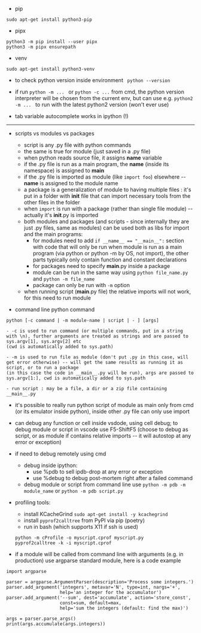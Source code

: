 * pip 

```
sudo apt-get install python3-pip
```

* pipx

```
python3 -m pip install --user pipx
python3 -m pipx ensurepath
```


* venv

```
sudo apt-get install python3-venv
```

* to check python version inside environment 
``` python --version```

* if run ```python -m ... ``` or ```python -c ...``` from cmd, the python version interpreter will be chosen from the current env, but can 
use e.g. ```python2 -m ... ``` to run with the latest python2 version (won't ever use)


* tab variable autocomplete works in ipython (!)

--------------------------------------------------------------------------

* scripts vs modules vs packages

	- script is any .py file with python commands
	- the same is true for module (just saved in a .py file)
	- when python reads source file, it assigns __name__ variable
	- if the .py file is run as a main program, the __name__ (inside its namespace) is assigned to __main__
	- if the .py file is imported as module (like ```import foo```) elsewhere -- __name__ is assigned to the module name
	- a package is a generalization of module to having multiple files : it's put in a folder with __init__ file that can import necessary tools 
	from the other files in the folder
	- when ```import``` is run with a package (rather than single file module) -- actually it's __init__.py is imported
	- both modules and packages (and scripts - since internally they are just .py files, same as modules) can be used both as libs for import and 
	the main programs:
		- for modules need to add ```if __name__ == "__main__":``` section with code that will only be run when module is run as a main program (via python or python -m by OS, not import), 
		the other parts typically only contain function and constant declarations
		- for packages need to specify __main__.py inside a package
		- module can be run in the same way using ```python file_name.py``` and ```python -m file_name```
		- package can only be run with ```-m``` option
	- when running script (__main__.py file) the relative imports will not work, for this need to run module



* command line python command

```
python [-c command | -m module-name | script | - ] [args]
```
	- -c is used to run command (or multiple commands, put in a string with \n), further arguments are treated as strings and are passed to sys.argv[1], sys.argv[2] etc
	(cwd is automatically added to sys.path)

	- -m is used to run file as module (don't put .py in this case, will get error otherwise) -- will get the same results as running it as script, or to run a package 
	(in this case the code in __main__.py will be run), args are passed to sys.argv[1:], cwd is automatically added to sys.path

	- run script : may be a file, a dir or a zip file containing __main__.py


* it's possible to really run python script of module as main only from cmd (or its emulator inside python), inside other .py file can only use import

* can debug any function or cell inside vsdode, using cell debug;
to debug module or script in vscode use F5-ShiftF5 (choose to debug as script, or as module if contains relative imports -- it will autostop at any error or exception)

* if need to debug remotely using cmd
	- debug inside ipython:
		- use %pdb to sell ipdb-drop at any error or exception
		- use %debug to debug post-mortem right after a failed command
	- debug module or script from command line use ```python -m pdb -m module_name``` or ```python -m pdb script.py```


* profiling tools:
	- install KCacheGrind ```sudo apt-get install -y kcachegrind```
	- install ```pyprof2calltree``` from PyPI via pip (poetry)
	- run in bash (which supports X11 if ssh is used)
	```
	python -m cProfile -o myscript.cprof myscript.py
	pyprof2calltree -k -i myscript.cprof
	```

* if a module will be called from command line with arguments (e.g. in production) use argparse standard module, here is a code example
```
import argparse

parser = argparse.ArgumentParser(description='Process some integers.')
parser.add_argument('integers', metavar='N', type=int, nargs='+',
                    help='an integer for the accumulator')
parser.add_argument('--sum', dest='accumulate', action='store_const',
                    const=sum, default=max,
                    help='sum the integers (default: find the max)')

args = parser.parse_args()
print(args.accumulate(args.integers))
```

